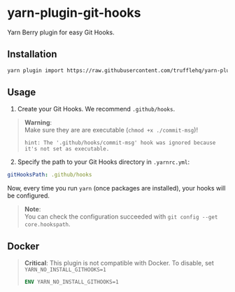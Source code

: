 # yarn-plugin-git-hooks

Yarn Berry plugin for easy Git Hooks.

## Installation

```sh
yarn plugin import https://raw.githubusercontent.com/trufflehq/yarn-plugin-git-hooks/main/bundles/%40yarnpkg/plugin-git-hooks.js
```

## Usage

1. Create your Git Hooks. We recommend `.github/hooks`.

> **Warning**:  
> Make sure they are are executable (`chmod +x ./commit-msg`)!
>
> ```ansi
> hint: The '.github/hooks/commit-msg' hook was ignored because it's not set as executable.
> ```

2. Specify the path to your Git Hooks directory in `.yarnrc.yml`:

```yaml
gitHooksPath: .github/hooks
```

Now, every time you run `yarn` (once packages are installed), your hooks will be configured.

> **Note**:  
> You can check the configuration succeeded with `git config --get core.hookspath`.

## Docker

> **Critical**:
> This plugin is not compatible with Docker.
> To disable, set `YARN_NO_INSTALL_GITHOOKS=1`
>
> ```dockerfile
> ENV YARN_NO_INSTALL_GITHOOKS=1
> ```
